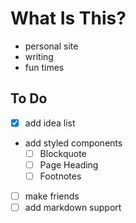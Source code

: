 # What Is This?
- personal site
- writing
- fun times

## To Do
- [X] add idea list
- add styled components
    - [ ] Blockquote
    - [ ] Page Heading
    - [ ] Footnotes
- [ ] make friends
- [ ] add markdown support
